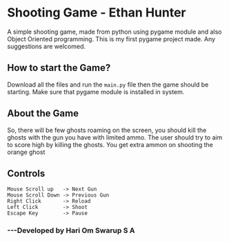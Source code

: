 # Shooting Game - Ethan Hunter
A simple shooting game, made from python using pygame module and also Object Oriented programming. This is my first pygame project made. Any suggestions are welcomed.
## How to start the Game?
Download all the files and run the `main.py` file then the game should be starting. Make sure that pygame module is installed in system.

## About the Game
So, there will be few ghosts roaming on the screen, you should kill the ghosts with the gun you have with limited ammo. The user should try to aim to score high by killing the ghosts. You get extra ammon on shooting the orange ghost

## Controls

    Mouse Scroll up   -> Next Gun
    Mouse Scroll Down -> Previous Gun
    Right Click       -> Reload
    Left Click        -> Shoot
    Escape Key        -> Pause
    
 ### ---Developed by Hari Om Swarup S A
    

